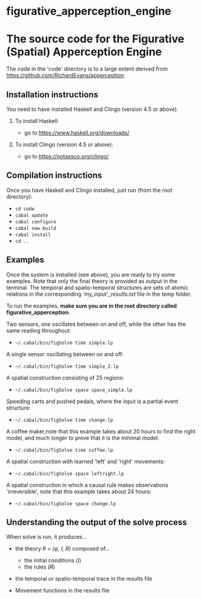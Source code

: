 # figurative_apperception_engine

# The source code for the Figurative (Spatial) Apperception Engine

The code in the 'code' directory is to a large extent derived from https://github.com/RichardEvans/apperception.

## Installation instructions

You need to have installed Haskell and Clingo (version 4.5 or above).

1. To install Haskell:
    * go to https://www.haskell.org/downloads/

2. To install Clingo (version 4.5 or above):
    * go to https://potassco.org/clingo/

## Compilation instructions

Once you have Haskell and Clingo installed, just run (from the root directory):
   * `cd code`
   * `cabal update`
   * `cabal configure`
   * `cabal new-build`
   * `cabal install`
   * `cd ..`

## Examples

Once the system is installed (see above), you are ready to try some examples. Note that only the final theory is provided as output in the terminal. The temporal and spatio-temporal structures are sets of atomic relations in the corresponding *'my_input'_results.txt* file in the temp folder.


To run the examples, **make sure you are in the root directory called figurative_apperception**.


Two sensors, one oscillates between on and off, while the other has the same reading throughout:
   * `~/.cabal/bin/figSolve time simple.lp`

A single sensor oscillating between on and off:
   * `~/.cabal/bin/figSolve time simple_2.lp`

A spatial construction consisting of 25 regions:
   * `~/.cabal/bin/figSolve space space_simple.lp`


Speeding carts and pushed pedals, where the input is a partial event structure:
   * `~/.cabal/bin/figSolve time change.lp`


A coffee maker,note that this example takes about 20 hours to find the right model, and much longer to prove that it is the minimal model:

   * `~/.cabal/bin/figSolve time coffee.lp`


A spatial construction with learned 'left' and 'right' movements:

   * `~/.cabal/bin/figSolve space leftright.lp`


A spatial construction in which a causal rule makes observations 'irreversible', note that this example takes about 24 hours:

   * `~/.cabal/bin/figSolve space change.lp`


## Understanding the output of the solve process

When solve is run, it produces...
* the theory *θ = (φ, I, R)* composed of...
    * the initial conditions (*I*)
    * the rules (*R*)

* the temporal or spatio-temporal trace in the results file
* Movement functions in the results file
